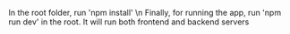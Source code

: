 In the root folder, run 'npm install' \n
Finally, for running the app, run 'npm run dev' in the root. It will run both frontend and backend servers
